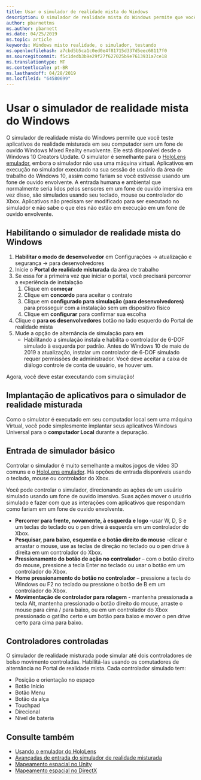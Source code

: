 ```yaml
---
title: Usar o simulador de realidade mista do Windows
description: O simulador de realidade mista do Windows permite que você teste aplicativos de realidade misturada em seu computador sem um fone de ouvido Windows Mixed Reality envolvente.
author: pbarnettms
ms.author: pbarnett
ms.date: 04/25/2019
ms.topic: article
keywords: Windows misto realidade, o simulador, testando
ms.openlocfilehash: a7cbd5b5ca1c0ed0e4f81715d337d5eec68117f0
ms.sourcegitcommit: f5c1dedb3b9e29f27f627025b9e7613931a7ce18
ms.translationtype: MT
ms.contentlocale: pt-BR
ms.lasthandoff: 04/28/2019
ms.locfileid: "64580699"
---
```

# <a name="using-the-windows-mixed-reality-simulator"></a>Usar o simulador de realidade mista do Windows

O simulador de realidade mista do Windows permite que você teste aplicativos de realidade misturada em seu computador sem um fone de ouvido Windows Mixed Reality envolvente. Ele está disponível desde o Windows 10 Creators Update. O simulator é semelhante para o [HoloLens emulador](using-the-hololens-emulator.md), embora o simulador não usa uma máquina virtual. Aplicativos em execução no simulador executado na sua sessão de usuário da área de trabalho do Windows 10, assim como fariam se você estivesse usando um fone de ouvido envolvente. A entrada humana e ambiental que normalmente seria lidos pelos sensores em um fone de ouvido imersiva em vez disso, são simulados usando seu teclado, mouse ou controlador do Xbox. Aplicativos não precisam ser modificado para ser executado no simulador e não sabe o que eles não estão em execução em um fone de ouvido envolvente.

## <a name="enabling-the-windows-mixed-reality-simulator"></a>Habilitando o simulador de realidade mista do Windows

1. **Habilitar o modo de desenvolvedor** em Configurações -> atualização e segurança -> para desenvolvedores
2. Inicie o **Portal de realidade misturada** da área de trabalho
3. Se essa for a primeira vez que iniciar o portal, você precisará percorrer a experiência de instalação
   1. Clique em **começar**
   2. Clique em **concordo** para aceitar o contrato
   3. Clique em **configurado para simulação (para desenvolvedores)** para prosseguir com a instalação sem um dispositivo físico
   4. Clique em **configurar** para confirmar sua escolha
4. Clique o **para os desenvolvedores** botão no lado esquerdo do Portal de realidade mista
5. Mude a opção de alternância de simulação para **em**
   * Habilitando a simulação instala e habilita o controlador de 6-DOF simulado à esquerda por padrão.  Antes do Windows 10 de maio de 2019 a atualização, instalar um controlador de 6-DOF simulado requer permissões de administrador.  Você deve aceitar a caixa de diálogo controle de conta de usuário, se houver um.

Agora, você deve estar executando com simulação!

## <a name="deploying-apps-to-the-mixed-reality-simulator"></a>Implantação de aplicativos para o simulador de realidade misturada

Como o simulator é executado em seu computador local sem uma máquina Virtual, você pode simplesmente implantar seus aplicativos Windows Universal para o **computador Local** durante a depuração.

## <a name="basic-simulator-input"></a>Entrada de simulador básico

Controlar o simulador é muito semelhante a muitos jogos de vídeo 3D comuns e o [HoloLens emulador](using-the-hololens-emulator.md). Há opções de entrada disponíveis usando o teclado, mouse ou controlador do Xbox.

Você pode controlar o simulador, direcionando as ações de um usuário simulado usando um fone de ouvido imersivo. Suas ações mover o usuário simulado e fazer com que as interações com aplicativos que respondam como fariam em um fone de ouvido envolvente.
* **Percorrer para frente, novamente, à esquerda e logo** -usar W, D, S e um teclas do teclado ou o pen drive à esquerda em um controlador do Xbox.
* **Pesquisar, para baixo, esquerda e o botão direito do mouse** -clicar e arrastar o mouse, use as teclas de direção no teclado ou o pen drive à direita em um controlador do Xbox.
* **Pressionamento do botão de ação no controlador** – com o botão direito do mouse, pressione a tecla Enter no teclado ou usar o botão em um controlador do Xbox.
* **Home pressionamento do botão no controlador** – pressione a tecla do Windows ou F2 no teclado ou pressione o botão de B em um controlador do Xbox.
* **Movimentação de controlador para rolagem** - mantenha pressionada a tecla Alt, mantenha pressionado o botão direito do mouse, arraste o mouse para cima / para baixo, ou em um controlador do Xbox pressionado o gatilho certo e um botão para baixo e mover o pen drive certo para cima para baixo.

## <a name="tracked-controllers"></a>Controladores controladas

O simulador de realidade misturada pode simular até dois controladores de bolso movimento controladas. Habilitá-las usando os comutadores de alternância no Portal de realidade mista. Cada controlador simulado tem:
* Posição e orientação no espaço
* Botão Início
* Botão Menu
* Botão da alça
* Touchpad
* Direcional
* Nível de bateria

## <a name="see-also"></a>Consulte também
* [Usando o emulador do HoloLens](using-the-hololens-emulator.md)
* [Avançadas de entrada do simulador de realidade misturada](advanced-hololens-emulator-and-mixed-reality-simulator-input.md)
* [Mapeamento espacial no Unity](spatial-mapping-in-unity.md)
* [Mapeamento espacial no DirectX](spatial-mapping-in-directx.md)
